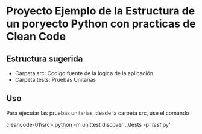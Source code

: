 # Proyecto Ejemplo de la Estructura de un poryecto Python con practicas de Clean Code

## Estructura sugerida

- Carpeta src: Codigo fuente de la logica de la aplicación
- Carpeta tests: Pruebas Unitarias 

## Uso

Para ejecutar las pruebas unitarias, desde la carpeta src, use el comando

  cleancode-01\src> python -m unittest discover ..\tests -p '*test*.py'